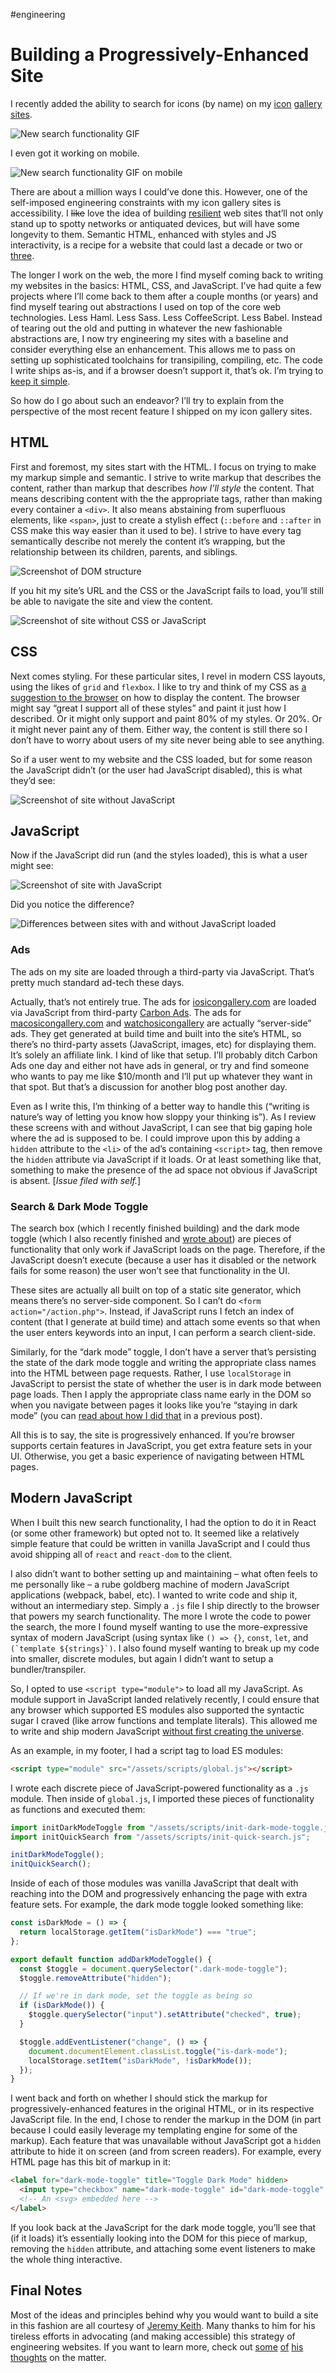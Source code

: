 #engineering

# Building a Progressively-Enhanced Site

I recently added the ability to search for icons (by name) on my [icon](https://www.iosicongallery.com) [gallery](https://www.macosicongallery.com) [sites](https://www.watchosicongallery.com).

![New search functionality GIF](https://cdn.jim-nielsen.com/blog/2019/progressive-search.gif)

I even got it working on mobile.

![New search functionality GIF on mobile](https://cdn.jim-nielsen.com/blog/2019/progressive-search-mobile.gif)

There are about a million ways I could’ve done this. However, one of the self-imposed engineering constraints with my icon gallery sites is accessibility. I ~~like~~ love the idea of building [resilient](https://resilientwebdesign.com/) web sites that’ll not only stand up to spotty networks or antiquated devices, but will have some longevity to them. Semantic HTML, enhanced with styles and JS interactivity, is a recipe for a website that could last a decade or two or [three](http://info.cern.ch/hypertext/WWW/TheProject.html).

The longer I work on the web, the more I find myself coming back to writing my websites in the basics: HTML, CSS, and JavaScript. I’ve had quite a few projects where I’ll come back to them after a couple months (or years) and find myself tearing out abstractions I used on top of the core web technologies. Less Haml. Less Sass. Less CoffeeScript. Less Babel. Instead of tearing out the old and putting in whatever the new fashionable abstractions are, I now try engineering my sites with a baseline and consider everything else an enhancement. This allows me to pass on setting up sophisticated toolchains for transipiling, compiling, etc. The code I write ships as-is, and if a browser doesn’t support it, that’s ok. I’m trying to [keep it simple](https://principles.adactio.com).

So how do I go about such an endeavor? I’ll try to explain from the perspective of the most recent feature I shipped on my icon gallery sites.

## HTML

First and foremost, my sites start with the HTML. I focus on trying to make my markup simple and semantic. I strive to write markup that describes the content, rather than markup that describes _how I’ll style_ the content. That means describing content with the the appropriate tags, rather than making every container a `<div>`. It also means abstaining from superfluous elements, like `<span>`, just to create a stylish effect (`::before` and `::after` in CSS make this way easier than it used to be). I strive to have every tag semantically describe not merely the content it’s wrapping, but the relationship between its children, parents, and siblings.

![Screenshot of DOM structure](https://cdn.jim-nielsen.com/blog/2019/progressive-dom-structure.png "Example DOM structure")

If you hit my site’s URL and the CSS or the JavaScript fails to load, you’ll still be able to navigate the site and view the content.

![Screenshot of site without CSS or JavaScript](https://cdn.jim-nielsen.com/blog/2019/progressive-no-css.png "Cropped screenshot illustrating the header, body, and footer content of my site without any styles of JavaScript. Feels like the web circa 1998.")

## CSS

Next comes styling. For these particular sites, I revel in modern CSS layouts, using the likes of `grid` and `flexbox`. I like to try and think of my CSS as [a suggestion to the browser](https://adactio.com/journal/7653) on how to display the content. The browser might say “great I support all of these styles” and paint it just how I described. Or it might only support and paint 80% of my styles. Or 20%. Or it might never paint any of them. Either way, the content is still there so I don’t have to worry about users of my site never being able to see anything.

So if a user went to my website and the CSS loaded, but for some reason the JavaScript didn’t (or the user had JavaScript disabled), this is what they’d see:

![Screenshot of site without JavaScript](https://cdn.jim-nielsen.com/blog/2019/progressive-no-js.png "HTML and CSS loaded, but JavaScript failed for some reason")

## JavaScript

Now if the JavaScript did run (and the styles loaded), this is what a user might see:

![Screenshot of site with JavaScript](https://cdn.jim-nielsen.com/blog/2019/progressive-js.png "Fully-enhanced version of the site with CSS & JavaScript")

Did you notice the difference?

![Differences between sites with and without JavaScript loaded](https://cdn.jim-nielsen.com/blog/2019/progressive-difference.png)

### Ads

The ads on my site are loaded through a third-party via JavaScript. That’s pretty much standard ad-tech these days.

Actually, that’s not entirely true. The ads for [iosicongallery.com](https://www.iosicongallery.com) are loaded via JavaScript from third-party [Carbon Ads](https://www.carbonads.net/). The ads for [macosicongallery.com](https://www.macosicongallery.com) and [watchosicongallery](https://www.watchosicongallery.com) are actually “server-side” ads. They get generated at build time and built into the site’s HTML, so there’s no third-party assets (JavaScript, images, etc) for displaying them. It’s solely an affiliate link. I kind of like that setup. I’ll probably ditch Carbon Ads one day and either not have ads in general, or try and find someone who wants to pay me like \$10/month and I’ll put up whatever they want in that spot. But that’s a discussion for another blog post another day.

Even as I write this, I’m thinking of a better way to handle this (“writing is nature’s way of letting you know how sloppy your thinking is”). As I review these screens with and without JavaScript, I can see that big gaping hole where the ad is supposed to be. I could improve upon this by adding a `hidden` attribute to the `<li>` of the ad’s containing `<script>` tag, then remove the `hidden` attribute via JavaScript if it loads. Or at least something like that, something to make the presence of the ad space not obvious if JavaScript is absent. [*Issue filed with self.*]

### Search & Dark Mode Toggle

The search box (which I recently finished building) and the dark mode toggle (which I also recently finished and [wrote about](https://blog.jim-nielsen.com/2018/icon-galleries-dark-mode/)) are pieces of functionality that only work if JavaScript loads on the page. Therefore, if the JavaScript doesn’t execute (because a user has it disabled or the network fails for some reason) the user won’t see that functionality in the UI.

These sites are actually all built on top of a static site generator, which means there’s no server-side component. So I can’t do `<form action="/action.php">`. Instead, if JavaScript runs I fetch an index of content (that I generate at build time) and attach some events so that when the user enters keywords into an input, I can perform a search client-side.

Similarly, for the “dark mode” toggle, I don’t have a server that’s persisting the state of the dark mode toggle and writing the appropriate class names into the HTML between page requests. Rather, I use `localStorage` in JavaScript to persist the state of whether the user is in dark mode between page loads. Then I apply the appropriate class name early in the DOM so when you navigate between pages it looks like you’re “staying in dark mode” (you can [read about how I did that](https://blog.jim-nielsen.com/2018/icon-galleries-dark-mode/) in a previous post).

All this is to say, the site is progressively enhanced. If you’re browser supports certain features in JavaScript, you get extra feature sets in your UI. Otherwise, you get a basic experience of navigating between HTML pages.

## Modern JavaScript

When I built this new search functionality, I had the option to do it in React (or some other framework) but opted not to. It seemed like a relatively simple feature that could be written in vanilla JavaScript and I could thus avoid shipping all of `react` and `react-dom` to the client.

I also didn’t want to bother setting up and maintaining – what often feels to me personally like – a rube goldberg machine of modern JavaScript applications (webpack, babel, etc). I wanted to write code and ship it, without an intermediary step. Simply a `.js` file I ship directly to the browser that powers my search functionality. The more I wrote the code to power the search, the more I found myself wanting to use the more-expressive syntax of modern JavaScript (using syntax like `() => {}`, `const`, `let`, and `` (`template ${strings}`) ``. I also found myself wanting to break up my code into smaller, discrete modules, but again I didn’t want to setup a bundler/transpiler.

So, I opted to use `<script type="module">` to load all my JavaScript. As module support in JavaScript landed relatively recently, I could ensure that any browser which supported ES modules also supported the syntactic sugar I craved (like arrow functions and template literals). This allowed me to write and ship modern JavaScript [without first creating the universe](https://postlight.com/trackchanges/if-you-wish-to-write-javascript-from-scratch-you-must-first-create-the-universe).

As an example, in my footer, I had a script tag to load ES modules:

```html
<script type="module" src="/assets/scripts/global.js"></script>
```

I wrote each discrete piece of JavaScript-powered functionality as a `.js` module. Then inside of `global.js`, I imported these pieces of functionality as functions and executed them:

```js
import initDarkModeToggle from "/assets/scripts/init-dark-mode-toggle.js";
import initQuickSearch from "/assets/scripts/init-quick-search.js";

initDarkModeToggle();
initQuickSearch();
```

Inside of each of those modules was vanilla JavaScript that dealt with reaching into the DOM and progressively enhancing the page with extra feature sets. For example, the dark mode toggle looked something like:

```js
const isDarkMode = () => {
  return localStorage.getItem("isDarkMode") === "true";
};

export default function addDarkModeToggle() {
  const $toggle = document.querySelector(".dark-mode-toggle");
  $toggle.removeAttribute("hidden");

  // If we're in dark mode, set the toggle as being so
  if (isDarkMode()) {
    $toggle.querySelector("input").setAttribute("checked", true);
  }

  $toggle.addEventListener("change", () => {
    document.documentElement.classList.toggle("is-dark-mode");
    localStorage.setItem("isDarkMode", !isDarkMode());
  });
}
```

I went back and forth on whether I should stick the markup for progressively-enhanced features in the original HTML, or in its respective JavaScript file. In the end, I chose to render the markup in the DOM (in part because I could easily leverage my templating engine for some of the markup). Each feature that was unavailable without JavaScript got a `hidden` attribute to hide it on screen (and from screen readers). For example, every HTML page has this bit of markup in it:

```html
<label for="dark-mode-toggle" title="Toggle Dark Mode" hidden>
  <input type="checkbox" name="dark-mode-toggle" id="dark-mode-toggle" />
  <!-- An <svg> embedded here -->
</label>
```

If you look back at the JavaScript for the dark mode toggle, you’ll see that (if it loads) it’s essentially looking into the DOM for this piece of markup, removing the `hidden` attribute, and attaching some event listeners to make the whole thing interactive.

## Final Notes

Most of the ideas and principles behind why you would want to build a site in this fashion are all courtesy of [Jeremy Keith](https://adactio.com). Many thanks to him for his tireless efforts in advocating (and making accessible) this strategy of engineering websites. If you want to learn more, check out [some](https://adactio.com/articles/12839) [of](https://adactio.com/articles/11481) [his](https://adactio.com/articles/9465) [thoughts](https://adactio.com/articles/9004) on the matter.
